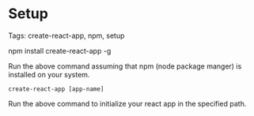 # Setup

Tags: create-react-app, npm, setup

npm install create-react-app -g

Run the above command assuming that npm (node package manger) is installed on your system.

    create-react-app [app-name]

Run the above command to initialize your react app in the specified path.